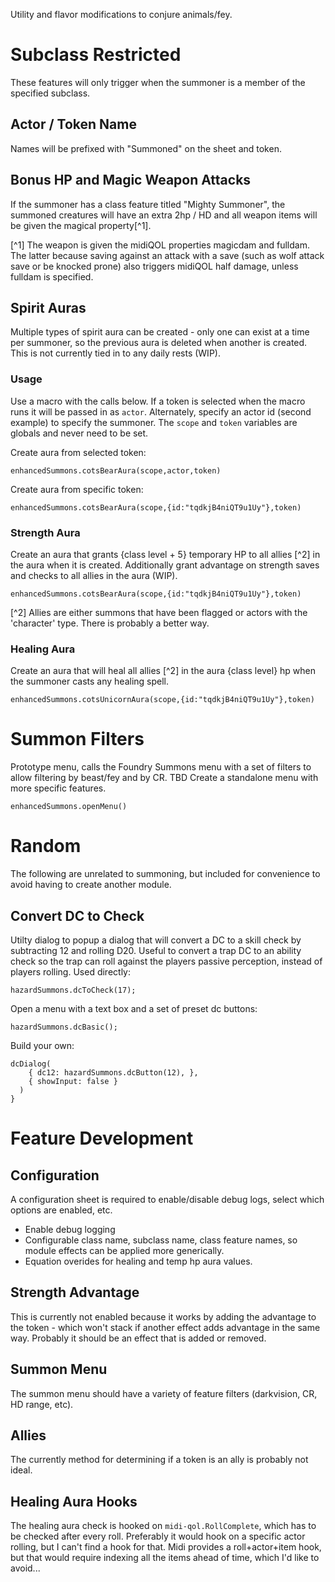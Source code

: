 Utility and flavor modifications to conjure animals/fey.

# Subclass Restricted

These features will only trigger when the summoner is a member of the specified subclass.

## Actor / Token Name

Names will be prefixed with "Summoned" on the sheet and token.

## Bonus HP and Magic Weapon Attacks

If the summoner has a class feature titled "Mighty Summoner", the summoned creatures will have an extra 2hp / HD and all weapon items will be given the magical property[^1].

[^1] The weapon is given the midiQOL properties magicdam and fulldam. The latter because saving against an attack with a save (such as wolf attack save or be knocked prone) also triggers midiQOL half damage, unless fulldam is specified.

## Spirit Auras

Multiple types of spirit aura can be created - only one can exist at a time per summoner, so the previous aura is deleted when another is created. This is not currently tied in to any daily rests (WIP).

### Usage

Use a macro with the calls below. If a token is selected when the macro runs it will be passed in as `actor`. Alternately, specify an actor id (second example) to specify the summoner. The `scope` and `token` variables are globals and never need to be set.

Create aura from selected token:

```
enhancedSummons.cotsBearAura(scope,actor,token)
```

Create aura from specific token:

```
enhancedSummons.cotsBearAura(scope,{id:"tqdkjB4niQT9u1Uy"},token)
```

### Strength Aura

Create an aura that grants {class level + 5} temporary HP to all allies [^2] in the aura when it is created. Additionally grant advantage on strength saves and checks to all allies in the aura (WIP).

```
enhancedSummons.cotsBearAura(scope,{id:"tqdkjB4niQT9u1Uy"},token)
```

[^2] Allies are either summons that have been flagged or actors with the 'character' type. There is probably a better way.

### Healing Aura

Create an aura that will heal all allies [^2] in the aura {class level} hp when the summoner casts any healing spell.

```
enhancedSummons.cotsUnicornAura(scope,{id:"tqdkjB4niQT9u1Uy"},token)
```

# Summon Filters

Prototype menu, calls the Foundry Summons menu with a set of filters to allow filtering by beast/fey and by CR.
TBD Create a standalone menu with more specific features.

```
enhancedSummons.openMenu()
```

# Random

The following are unrelated to summoning, but included for convenience to avoid having to create another module.

## Convert DC to Check

Utilty dialog to popup a dialog that will convert a DC to a skill check by subtracting 12 and rolling D20. Useful to convert a trap DC to an ability check so the trap can roll against the players passive perception, instead of players rolling.
Used directly:

```
hazardSummons.dcToCheck(17);
```

Open a menu with a text box and a set of preset dc buttons:

```
hazardSummons.dcBasic();
```

Build your own:

```
dcDialog(
    { dc12: hazardSummons.dcButton(12), },
    { showInput: false }
  )
}
```

# Feature Development

## Configuration

A configuration sheet is required to enable/disable debug logs, select which options are enabled, etc.

- Enable debug logging
- Configurable class name, subclass name, class feature names, so module effects can be applied more generically.
- Equation overides for healing and temp hp aura values.

## Strength Advantage

This is currently not enabled because it works by adding the advantage to the token - which won't stack if another effect adds advantage in the same way. Probably it should be an effect that is added or removed.

## Summon Menu

The summon menu should have a variety of feature filters (darkvision, CR, HD range, etc).

## Allies

The currently method for determining if a token is an ally is probably not ideal.

## Healing Aura Hooks

The healing aura check is hooked on `midi-qol.RollComplete`, which has to be checked after every roll. Preferably it would hook on a specific actor rolling, but I can't find a hook for that. Midi provides a roll+actor+item hook, but that would require indexing all the items ahead of time, which I'd like to avoid...
